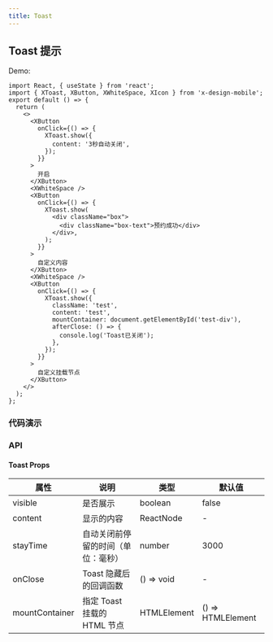 ```yaml
---
title: Toast
---
```


## Toast 提示

Demo:

```tsx
import React, { useState } from 'react';
import { XToast, XButton, XWhiteSpace, XIcon } from 'x-design-mobile';
export default () => {
  return (
    <>
      <XButton
        onClick={() => {
          XToast.show({
            content: '3秒自动关闭',
          });
        }}
      >
        开启
      </XButton>
      <XWhiteSpace />
      <XButton
        onClick={() => {
          XToast.show(
            <div className="box">
              <div className="box-text">预约成功</div>
            </div>,
          );
        }}
      >
        自定义内容
      </XButton>
      <XWhiteSpace />
      <XButton
        onClick={() => {
          XToast.show({
            className: 'test',
            content: 'test',
            mountContainer: document.getElementById('test-div'),
            afterClose: () => {
              console.log('Toast已关闭');
            },
          });
        }}
      >
        自定义挂载节点
      </XButton>
    </>
  );
};
```

### 代码演示

<!-- DEMO -->

### API

#### Toast Props

| 属性           | 说明                               | 类型        | 默认值            |
| -------------- | ---------------------------------- | ----------- | ----------------- |
| visible        | 是否展示                           | boolean     | false             |
| content        | 显示的内容                         | ReactNode   | -                 |
| stayTime       | 自动关闭前停留的时间（单位：毫秒） | number      | 3000              |
| onClose        | Toast 隐藏后的回调函数             | () => void  | -                 |
| mountContainer | 指定 Toast 挂载的 HTML 节点        | HTMLElement | () => HTMLElement | document.body |
